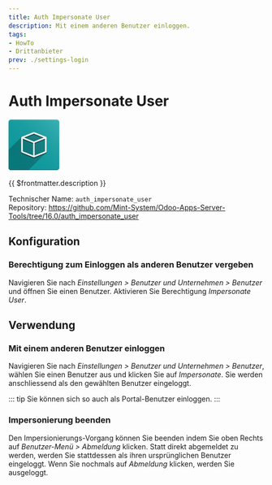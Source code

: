 ```yaml
---
title: Auth Impersonate User
description: Mit einem anderen Benutzer einloggen.
tags:
- HowTo
- Drittanbieter
prev: ./settings-login
---
```

# Auth Impersonate User
![icon_oms_box](attachments/icon_oms_box.png)

{{ $frontmatter.description }}

Technischer Name: `auth_impersonate_user`\
Repository: <https://github.com/Mint-System/Odoo-Apps-Server-Tools/tree/16.0/auth_impersonate_user>

## Konfiguration

### Berechtigung zum Einloggen als anderen Benutzer vergeben

Navigieren Sie nach *Einstellungen > Benutzer und Unternehmen > Benutzer* und öffnen Sie einen Benutzer. Aktivieren Sie Berechtigung *Impersonate User*.

## Verwendung

### Mit einem anderen Benutzer einloggen

Navigieren Sie nach *Einstellungen > Benutzer und Unternehmen > Benutzer*, wählen Sie einen Benutzer aus und klicken Sie auf *Impersonate*. Sie werden anschliessend als den gewählten Benutzer eingeloggt.

::: tip
Sie können sich so auch als Portal-Benutzer einloggen.
:::

### Impersonierung beenden

Den Impersionierungs-Vorgang können Sie beenden indem Sie oben Rechts auf *Benutzer-Menü > Abmeldung* klicken. Statt direkt abgemeldet zu werden, werden Sie stattdessen als ihren ursprünglichen Benutzer eingeloggt. Wenn Sie nochmals auf *Abmeldung* klicken, werden Sie ausgeloggt. 
